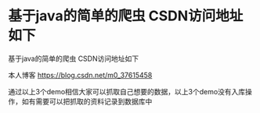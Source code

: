 # 基于java的简单的爬虫 CSDN访问地址如下
基于java的简单的爬虫
CSDN访问地址如下


本人博客
https://blog.csdn.net/m0_37615458



通过以上3个demo相信大家可以抓取自己想要的数据，以上3个demo没有入库操作，如有需要可以把抓取的资料记录到数据库中


